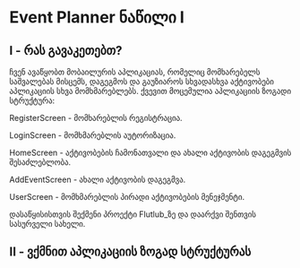 # Event Planner ნაწილი I


## I - რას გავაკეთებთ?
ჩვენ ავაწყობთ მობაილურის აპლიკაციას, რომელიც მომხარებელს საშვალებას მისცემს, დაგეგმოს და გაუზიაროს სხვადასხვა აქტივობები აპლიკაციის სხვა მომხმარებლებს. ქვევით მოცემულია აპლიკაციის ზოგადი სტრუქტურა:

RegisterScreen - მომხარებლის რეგისტრაცია.

LoginScreen - მომხმარებლის აუტორიზაცია.

HomeScreen - აქტივობების ჩამონათვალი და ახალი აქტივობის დაგეგმვის შესაძლებლობა.

AddEventScreen - ახალი აქტივობის დაგეგმვა.

UserScreen - მომხმარებლის პირადი აქტივობების მენეჯმენტი.

დასაწყისისთვის შექმენი პროექტი Flutlub_ზე და დაარქვი შენთვის სასურველი სახელი.

## II - ვქმნით აპლიკაციის ზოგად სტრუქტურას
